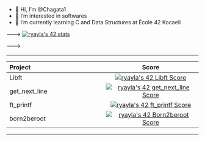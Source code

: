 - 👋 Hi, I’m @Chagata1
- 👀 I’m interested in softwares
- 🌱 I’m currently learning C and Data Structures at École 42 Kocaeli

--->
[![ryayla's 42 stats](https://badge42.vercel.app/api/v2/cl9sa4uqn01110fm6xx1pa1fk/stats?cursusId=21&coalitionId=232)](https://github.com/JaeSeoKim/badge42)

---></a>
  <table widht="200%" align="center">
  <tr style="display:flex; justify-content:space-around; padding:0;">
  <td style="padding:0; margin:0;">

|Project|Score| 
| :-	|	:-:	|
| Libft <img width=150>|[![ryayla's 42 Libft Score](https://badge42.vercel.app/api/v2/cl9sa4uqn01110fm6xx1pa1fk/project/2826067)](https://github.com/JaeSeoKim/badge42)
| get_next_line <img width=150>|[![ryayla's 42 get_next_line Score](https://badge42.vercel.app/api/v2/cl9sa4uqn01110fm6xx1pa1fk/project/2911996)](https://github.com/JaeSeoKim/badge42)
| ft_printf <img width=150>|[![ryayla's 42 ft_printf Score](https://badge42.vercel.app/api/v2/cl9sa4uqn01110fm6xx1pa1fk/project/2904548)](https://github.com/JaeSeoKim/badge42)
| born2beroot <img width=150>|[![ryayla's 42 Born2beroot Score](https://badge42.vercel.app/api/v2/cl9sa4uqn01110fm6xx1pa1fk/project/3002236)](https://github.com/JaeSeoKim/badge42)
